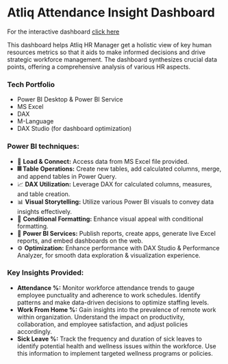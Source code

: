 # Atliq Attendance Insight Dashboard

For the interactive dashboard [click here](https://app.powerbi.com/view?r=eyJrIjoiNTc2MDViZTAtN2E5MC00OGI3LWJmNTctMzAzZTgyMTVmNTVlIiwidCI6IjNiNzE1MDMxLTJiY2QtNGUxOC04MTI5LTYzZThhNzFmZGFhMyJ9)<br>

This dashboard helps Atliq HR Manager get a holistic view of key human resources metrics so that it aids to make informed decisions and drive strategic workforce management. The dashboard synthesizes crucial data points, offering a comprehensive analysis of various HR aspects.

### Tech Portfolio
- Power BI Desktop & Power BI Service
- MS Excel
- DAX
- M-Language
- DAX Studio (for dashboard optimization)

### Power BI techniques:
- 🔗 **Load & Connect:** Access data from MS Excel file provided.
- **𝄜 Table Operations:** Create new tables, add calculated columns, merge, and append tables in Power Query.
- 📈 **DAX Utilization:** Leverage DAX for calculated columns, measures, and table creation.
- 📊 **Visual Storytelling:** Utilize various Power BI visuals to convey data insights effectively.
- 🎨 **Conditional Formatting:** Enhance visual appeal with conditional formatting.
- 🚀 **Power BI Services:** Publish reports, create apps, generate live Excel reports, and embed dashboards on the web.
- ⚙️ **Optimization:** Enhance performance with DAX Studio & Performance Analyzer, for smooth data exploration & visualization experience.

### Key Insights Provided:
- **Attendance %:** Monitor workforce attendance trends to gauge employee punctuality and adherence to work schedules. Identify patterns and make data-driven decisions to optimize staffing levels.
- **Work From Home %:** Gain insights into the prevalence of remote work within organization. Understand the impact on productivity, collaboration, and employee satisfaction, and adjust policies accordingly.
- **Sick Leave %:** Track the frequency and duration of sick leaves to identify potential health and wellness issues within the workforce. Use this information to implement targeted wellness programs or policies.
